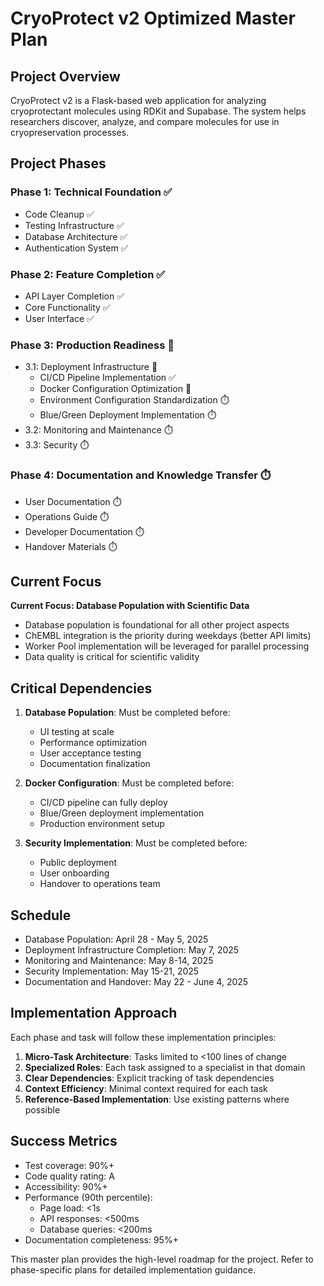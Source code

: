 # CryoProtect v2 Optimized Master Plan

## Project Overview

CryoProtect v2 is a Flask-based web application for analyzing cryoprotectant molecules using RDKit and Supabase. The system helps researchers discover, analyze, and compare molecules for use in cryopreservation processes.

## Project Phases

### Phase 1: Technical Foundation ✅
- Code Cleanup ✅
- Testing Infrastructure ✅
- Database Architecture ✅
- Authentication System ✅

### Phase 2: Feature Completion ✅
- API Layer Completion ✅
- Core Functionality ✅
- User Interface ✅

### Phase 3: Production Readiness 🔄
- 3.1: Deployment Infrastructure 🔄
  - CI/CD Pipeline Implementation ✅
  - Docker Configuration Optimization 🔄
  - Environment Configuration Standardization ⏱️
  - Blue/Green Deployment Implementation ⏱️
- 3.2: Monitoring and Maintenance ⏱️
- 3.3: Security ⏱️

### Phase 4: Documentation and Knowledge Transfer ⏱️
- User Documentation ⏱️
- Operations Guide ⏱️
- Developer Documentation ⏱️
- Handover Materials ⏱️

## Current Focus

**Current Focus: Database Population with Scientific Data**
- Database population is foundational for all other project aspects
- ChEMBL integration is the priority during weekdays (better API limits)
- Worker Pool implementation will be leveraged for parallel processing
- Data quality is critical for scientific validity

## Critical Dependencies

1. **Database Population**: Must be completed before:
   - UI testing at scale
   - Performance optimization
   - User acceptance testing
   - Documentation finalization

2. **Docker Configuration**: Must be completed before:
   - CI/CD pipeline can fully deploy
   - Blue/Green deployment implementation
   - Production environment setup

3. **Security Implementation**: Must be completed before:
   - Public deployment
   - User onboarding
   - Handover to operations team

## Schedule

- Database Population: April 28 - May 5, 2025
- Deployment Infrastructure Completion: May 7, 2025
- Monitoring and Maintenance: May 8-14, 2025
- Security Implementation: May 15-21, 2025
- Documentation and Handover: May 22 - June 4, 2025

## Implementation Approach

Each phase and task will follow these implementation principles:

1. **Micro-Task Architecture**: Tasks limited to <100 lines of change
2. **Specialized Roles**: Each task assigned to a specialist in that domain
3. **Clear Dependencies**: Explicit tracking of task dependencies
4. **Context Efficiency**: Minimal context required for each task
5. **Reference-Based Implementation**: Use existing patterns where possible

## Success Metrics

- Test coverage: 90%+
- Code quality rating: A
- Accessibility: 90%+
- Performance (90th percentile):
  - Page load: <1s
  - API responses: <500ms
  - Database queries: <200ms
- Documentation completeness: 95%+

This master plan provides the high-level roadmap for the project. Refer to phase-specific plans for detailed implementation guidance.